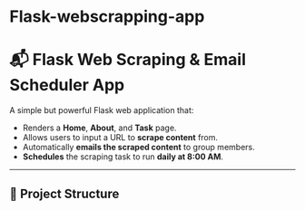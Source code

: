 # Flask-webscrapping-app

# 📬 Flask Web Scraping & Email Scheduler App

A simple but powerful Flask web application that:
- Renders a **Home**, **About**, and **Task** page.
- Allows users to input a URL to **scrape content** from.
- Automatically **emails the scraped content** to group members.
- **Schedules** the scraping task to run **daily at 8:00 AM**.

---

## 📁 Project Structure

